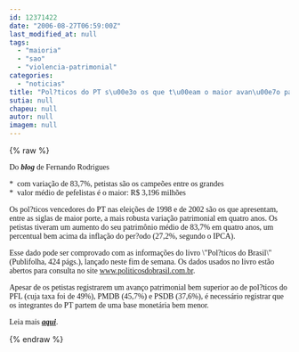 ```yaml
---
id: 12371422
date: "2006-08-27T06:59:00Z"
last_modified_at: null
tags:
  - "maioria"
  - "sao"
  - "violencia-patrimonial"
categories:
  - "noticias"
title: "Pol?ticos do PT s\u00e3o os que t\u00eam o maior avan\u00e7o patrimonial "
sutia: null
chapeu: null
autor: null
imagem: null
---
```

{% raw %}
<p><P><FONT face=Verdana>Do <STRONG><EM>blog</EM></STRONG> de Fernando Rodrigues</FONT></P></p>
<p><P><FONT face=Verdana>*&nbsp; com variação de 83,7%, petistas são os campeões entre os grandes&nbsp;<BR>*&nbsp; valor médio de pefelistas é o maior: R$ 3,196 milhões</FONT></P></p>
<p><P><FONT face=Verdana>Os pol?ticos vencedores do PT nas eleições de 1998 e de 2002 são os que apresentam, entre as siglas de maior porte, a mais robusta variação patrimonial em quatro anos. Os petistas tiveram um aumento do seu patrimônio médio de 83,7% em quatro anos, um percentual bem acima da inflação do per?odo (27,2%, segundo o IPCA).</FONT></P></p>
<p><P><FONT face=Verdana>Esse dado pode ser comprovado com as informações do livro \"Pol?ticos do Brasil\" (Publifolha, 424 págs.), lançado neste fim de semana. Os dados usados no livro estão abertos para consulta no site </FONT><A href=\"https://www.politicosdobrasil.com.br/\"><FONT face=Verdana>www.politicosdobrasil.com.br</FONT></A><FONT face=Verdana>.</FONT></P></p>
<p><P><FONT face=Verdana>Apesar de os petistas registrarem um avanço patrimonial bem superior ao de pol?ticos do PFL (cuja taxa foi de 49%), PMDB (45,7%) e PSDB (37,6%), é necessário registrar que os integrantes do PT partem de uma base monetária bem menor.</FONT></P></p>
<p><P><FONT face=Verdana>Leia mais <STRONG><EM><U><A href=\"https://noticias.uol.com.br/fernandorodrigues/politicosdobrasil/ultnot/2006/08/27/ult3957u1.jhtm\" target=_blank>aqui</A></U></EM></STRONG>.</FONT></P> </p>
{% endraw %}